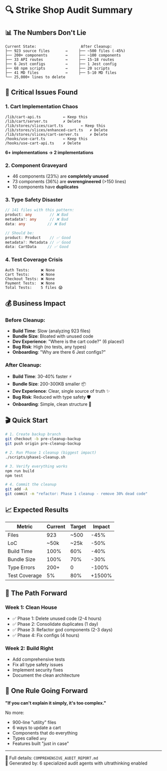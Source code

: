 # 🔍 Strike Shop Audit Summary

## 📊 The Numbers Don't Lie

```
Current State:                    After Cleanup:
├── 923 source files       →     ├── ~500 files (-45%)
├── 200+ components        →     ├── ~100 components  
├── 33 API routes          →     ├── 15-18 routes
├── 6 Jest configs         →     ├── 1 Jest config
├── 68 npm scripts         →     ├── 20 scripts
├── 41 MD files            →     ├── 5-10 MD files
└── 25,000+ lines to delete
```

## 🚨 Critical Issues Found

### 1. **Cart Implementation Chaos**
```
/lib/cart-api.ts          ← Keep this
/lib/cart/server.ts       ✗ Delete
/lib/stores/slices/cart.ts        ← Keep this  
/lib/stores/slices/enhanced-cart.ts   ✗ Delete
/lib/stores/slices/cart-server.ts     ✗ Delete
/hooks/use-cart.ts        ← Keep this
/hooks/use-cart-api.ts    ✗ Delete
```
**6+ implementations → 2 implementations**

### 2. **Component Graveyard**
- 46 components (23%) are **completely unused**
- 73 components (36%) are **overengineered** (>150 lines)
- 10 components have **duplicates**

### 3. **Type Safety Disaster**  
```typescript
// 141 files with this pattern:
product: any        // ❌ Bad
metadata?: any      // ❌ Bad  
data: any          // ❌ Bad

// Should be:
product: Product    // ✅ Good
metadata?: Metadata // ✅ Good
data: CartData     // ✅ Good
```

### 4. **Test Coverage Crisis**
```
Auth Tests:     ❌ None
Cart Tests:     ❌ None  
Checkout Tests: ❌ None
Payment Tests:  ❌ None
Total Tests:    5 files 😱
```

## 💰 Business Impact

### Before Cleanup:
- **Build Time**: Slow (analyzing 923 files)
- **Bundle Size**: Bloated with unused code
- **Dev Experience**: "Where is the cart code?" (6 places!)
- **Bug Risk**: High (no tests, any types)
- **Onboarding**: "Why are there 6 Jest configs?"

### After Cleanup:
- **Build Time**: 30-40% faster ⚡
- **Bundle Size**: 200-300KB smaller 📦
- **Dev Experience**: Clear, single source of truth ✨
- **Bug Risk**: Reduced with type safety 🛡️
- **Onboarding**: Simple, clean structure 🎯

## 🎬 Quick Start

```bash
# 1. Create backup branch
git checkout -b pre-cleanup-backup
git push origin pre-cleanup-backup

# 2. Run Phase 1 cleanup (biggest impact)
./scripts/phase1-cleanup.sh

# 3. Verify everything works
npm run build
npm test

# 4. Commit the cleanup
git add -A
git commit -m "refactor: Phase 1 cleanup - remove 30% dead code"
```

## 📈 Expected Results

| Metric | Current | Target | Impact |
|--------|---------|---------|---------|
| Files | 923 | ~500 | -45% |
| LoC | ~50k | ~25k | -50% |
| Build Time | 100% | 60% | -40% |
| Bundle Size | 100% | 70% | -30% |
| Type Errors | 200+ | 0 | -100% |
| Test Coverage | 5% | 80% | +1500% |

## 🚀 The Path Forward

### Week 1: Clean House
- ✅ Phase 1: Delete unused code (2-4 hours)
- ✅ Phase 2: Consolidate duplicates (1 day)
- ✅ Phase 3: Refactor god components (2-3 days)
- ✅ Phase 4: Fix configs (4 hours)

### Week 2: Build Right
- Add comprehensive tests
- Fix all type safety issues
- Implement security fixes
- Document the clean architecture

## 🎯 One Rule Going Forward

**"If you can't explain it simply, it's too complex."**

No more:
- 900-line "utility" files
- 6 ways to update a cart
- Components that do everything
- Types called `any`
- Features built "just in case"

---

📄 Full details: `COMPREHENSIVE_AUDIT_REPORT.md`  
🤖 Generated by: 6 specialized audit agents with ultrathinking enabled
